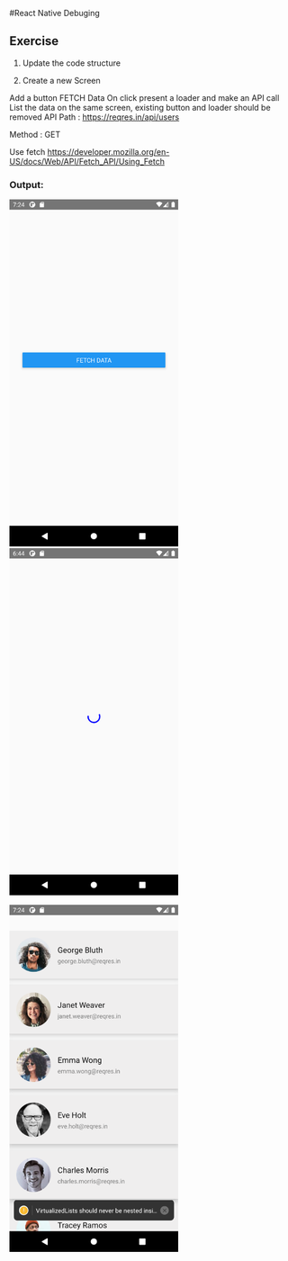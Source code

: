 #React Native Debuging

## Exercise
1) Update the code structure 

2) Create a new Screen 

Add a button FETCH Data
On click present a loader and make an API call 
List the data on the same screen, existing button and loader should be removed
API Path : https://reqres.in/api/users

Method : GET 

Use fetch https://developer.mozilla.org/en-US/docs/Web/API/Fetch_API/Using_Fetch

### Output: 

<img width="300px" src="./src/assets/Exercise1.png">     <img width="300px" src="./src/assets/Exercise2.png">

<img width="300px" src="./src/assets/Exercise3.png">


     
     
